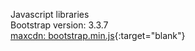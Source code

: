 Javascript libraries  
Bootstrap version: 3.3.7  
[maxcdn: bootstrap.min.js](https://maxcdn.bootstrapcdn.com/bootstrap/3.3.7/js/bootstrap.min.js){:target="blank"}  
